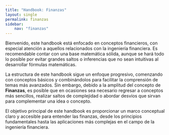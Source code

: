 ```yaml
---
title: "Handbook: Finanzas"
layout: single
permalink: finanzas
sidebar:
    nav: "finanzas"
---
```


Bienvenido, este handbook está enfocado en conceptos financieros, con especial atención a 
aquellos relacionados con la ingeniería financiera. Es recomendable contar con una base 
matemática sólida, aunque se hará todo lo posible por evitar grandes saltos o inferencias 
que no sean intuitivas al desarrollar fórmulas matemáticas.

La estructura de este handbook sigue un enfoque progresivo, comenzando con conceptos 
básicos y combinándolos para facilitar la comprensión de temas más avanzados. Sin embargo, 
debido a la amplitud del concepto de **Finanzas**, es posible que en ocasiones sea necesario 
regresar a conceptos más sencillos, realizar saltos de complejidad o abordar desvíos que 
sirvan para complementar una idea o concepto.

El objetivo principal de este handbook es proporcionar un marco conceptual claro y 
accesible para entender las finanzas, desde los principios fundamentales hasta las 
aplicaciones más complejas en el campo de la ingeniería financiera.
